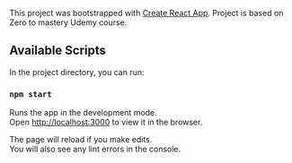 This project was bootstrapped with [Create React App](https://github.com/facebook/create-react-app).
Project is based on Zero to mastery Udemy course.

## Available Scripts

In the project directory, you can run:

### `npm start`

Runs the app in the development mode.<br />
Open [http://localhost:3000](http://localhost:3000) to view it in the browser.

The page will reload if you make edits.<br />
You will also see any lint errors in the console.
